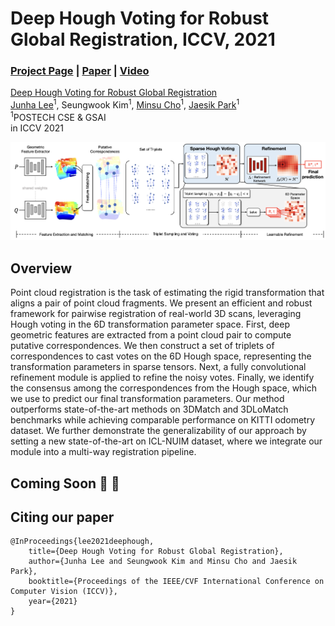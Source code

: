 # Deep Hough Voting for Robust Global Registration, ICCV, 2021
### [Project Page](https://cvlab.postech.ac.kr/research/DHVR/) | [Paper](https://arxiv.org/abs/2109.04310) | [Video](https://youtu.be/lPv5kKQGxZQ)

[Deep Hough Voting for Robust Global Registration](https://cvlab.postech.ac.kr/research/DHVR/)  
 [Junha Lee](https://junha-l.github.io)<sup>1</sup>,
 Seungwook Kim<sup>1</sup>,
 [Minsu Cho](http://tancik.com/)<sup>1</sup>,
 [Jaesik Park](http://jonbarron.info/)<sup>1</sup><br>
 <sup>1</sup>POSTECH CSE & GSAI<br>
in ICCV 2021 

<div style="text-align:center">
<img src="assets/pipeline.png" alt="An Overview of the proposed pipeline"/>
</div>

## Overview

Point cloud registration is the task of estimating the rigid transformation that aligns a pair of point cloud fragments. We present an efficient and robust framework for pairwise registration of real-world 3D scans, leveraging Hough voting in the 6D transformation parameter space. First, deep geometric features are extracted from a point cloud pair to compute putative correspondences. We then construct a set of triplets of correspondences to cast votes on the 6D Hough space, representing the transformation parameters in sparse tensors. Next, a fully convolutional refinement module is applied to refine the noisy votes. Finally, we identify the consensus among the correspondences from the Hough space, which we use to predict our final transformation parameters. Our method outperforms state-of-the-art methods on 3DMatch and 3DLoMatch benchmarks while achieving comparable performance on KITTI odometry dataset. We further demonstrate the generalizability of our approach by setting a new state-of-the-art on ICL-NUIM dataset, where we integrate our module into a multi-way registration pipeline.

## Coming Soon :rocket: :rocket:

## Citing our paper

```
@InProceedings{lee2021deephough, 
    title={Deep Hough Voting for Robust Global Registration},
    author={Junha Lee and Seungwook Kim and Minsu Cho and Jaesik Park},
    booktitle={Proceedings of the IEEE/CVF International Conference on Computer Vision (ICCV)},
    year={2021}
}
```